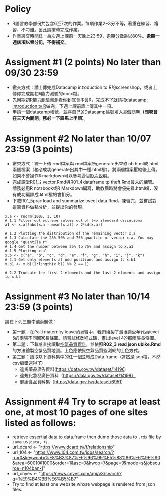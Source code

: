 # Policy
* R語言教學部份共包含6至7次的作業。每項作業2~3分不等，著重在練習、複習、不刁難。因此請按時完成作業。
* 作業繳交時間統一為次週上課前一天晚上23:59，逾期分數乘以80%。**逾期一週該項以零分記，不得補交**。

# Assigment #1 (2 points) No later than 09/30 23:59

* 繳交方式：請上傳完成Datacamp introduction to R的screenshop，或者上傳你完成期初R能力測驗的docx檔。
* 先用[期初R能力測驗](https://docs.google.com/document/d/1EFIz1LrYt2d4ExcZXj1VPGPSJHvgUvs1c8yusAZAbsk/edit?usp=sharing)測測看你到底會不會R，完成不了就請把[datacamp: Introduction to R](https://github.com/R4CSS/Assignments/blob/master/01DataCamp.md)做完，下週上課前請上傳其中一項。
* 申請一個datacamp帳號，並將自己的Datacamp帳號填入[這個問卷](https://goo.gl/forms/sfTBquz3tWldyVCU2)**（問卷會在三天內關閉，務必一下課馬上申請）**。 

# Assignment #2 No later than 10/07 23:59 (3 points)

* 繳交方式：統一上傳.rmd檔案與.rmd檔案所generate出來的.nb.html或.html兩個檔案（務必成功generate出其中一種.html檔）。將兩個檔案壓縮後上傳。如果不會操作R markdown可以參考這個[影片說明](https://youtu.be/xVXUZShYfEI)。
* 完成課堂R01_2 vector.Rmd與R01_4 dataframe tp theft.Rmd最末的練習。請務必用R notebook或R Markdown編寫，助教屆時將會優先看.html檔，沒有成功編譯成.html檔的會扣分。
* 下載R01_5prac load and summarize tweet data.Rmd，練習完，並嘗試對這筆資料做點分析，並提出你的發現。
```{r}
x.a <- rnorm(1000, 1, 10)
# 1.1 Filter out extreme values out of two standard deviations
a1 <- x.a[!abs(x.a - mean(x.a)) > 2*sd(x.a)]

# 1.2 Plotting the distribution of the remaining vector x.a
# 1.3 Calculate the 25% 50% and 75% quantile of vector x.a. You may google "quantile r"
# 1.4 Get the number between 25% to 75% and assign to x.a1
# 1.5 Plotting x.a1
x.b <- c("a", "b", "c", "d", "e", "f", "g", "h", "i", "j", "k")
# 2.1 Get only elements at odd positions and assign to x.b1
x.b1 <- x.b[(1:length(x.b)) %% 2 == 1]

# 2.2 Truncate the first 2 elements and the last 2 elements and assign to x.b2
```
# Assignment #3 No later than 10/14 23:59 (3 points)

請在下列三題中選兩題做：
* 第一題：在Paid maternity leave的練習中，我們繪製了最後調查年代為level 5的兩張不同國家長條圖。請嘗試修改程式碼，畫出level 4的那兩張長條圖。
* 第二題：下載或直接讀取[空氣品質資料](https://taqm.epa.gov.tw/taqm/aqs.ashx?lang=tw&act=aqi-epa&ts=1538931940046)，並依照**R02_3 read json ubike.Rmd** 的方法繪製空氣品質地圖。上色應依照空氣品質監測網的上色方式。
* 第三題：讀取以下資料集中的任一個並轉成Data.frame（當然是json檔，不然csv編錯還得了）
  * 違規藥品廣告資料(https://data.gov.tw/dataset/14196)
  * 違規化妝品廣告資料（https://data.gov.tw/dataset/14198）
  * 健康食品資料集（https://data.gov.tw/dataset/6951)

# Assignment #4 Try to scrape at least one, at most 10 pages of one sites listed as follows:
* retrieve essential data to data.frame then dump those data to `.rds` file by `saveRDS(data, f)`.
 * url_dcard <- "https://www.dcard.tw/f/relationship"
 * url_104 <- "https://www.104.com.tw/jobs/search/?ro=0&keyword=%E8%B3%87%E6%96%99%E5%88%86%E6%9E%90&area=6001001000&order=1&asc=0&kwop=7&page=9&mode=s&jobsource=n104bank1"
 * url_cnyes <- "https://news.cnyes.com/api/v3/search?q=%E9%B4%BB%E6%B5%B7"
* Try to find at least one website whose webpage is rendered from json files.
